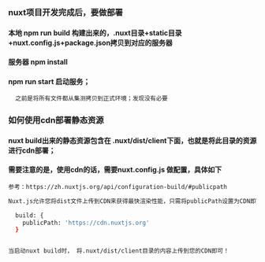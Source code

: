 ### nuxt项目开发完成后，要做部署

#### 本地 npm run build 构建出来的，.nuxt目录+static目录+nuxt.config.js+package.json拷贝到对应的服务器
#### 服务器 npm install
#### npm run start 启动服务；

``` bash
  之前是将所有文件都从集测拷贝到正式环境；发现没有必要
```

### 如何使用cdn部署静态资源

#### nuxt build出来的静态资源包含在 .nuxt/dist/client下面，也就是将此目录的资源进行cdn部署；

#### 需要注意的是，使用cdn的话，需要nuxt.config.js 做配置，具体如下 

``` bash
参考：https://zh.nuxtjs.org/api/configuration-build/#publicpath

Nuxt.js允许您将dist文件上传到CDN来获得最快渲染性能，只需将publicPath设置为CDN即可

  build: {
    publicPath: 'https://cdn.nuxtjs.org'
  }


当启动nuxt build时， 将.nuxt/dist/client目录的内容上传到您的CDN即可！

```